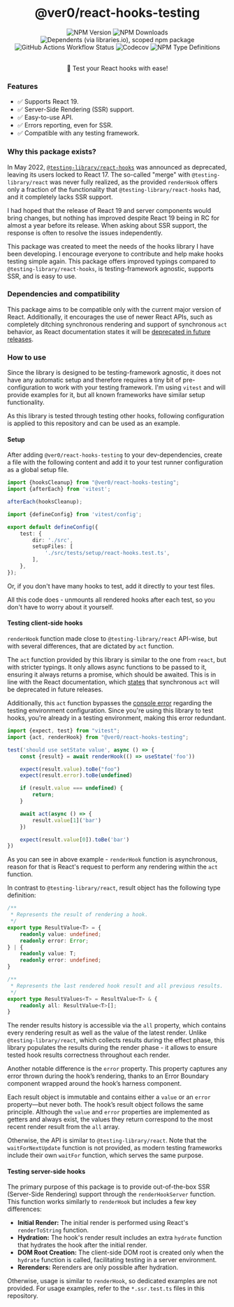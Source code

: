 <div align="center">
<h1>@ver0/react-hooks-testing</h1>

<img alt="NPM Version" src="https://img.shields.io/npm/v/%40ver0%2Freact-hooks-testing?style=flat-square">
<img alt="NPM Downloads" src="https://img.shields.io/npm/dm/%40ver0%2Freact-hooks-testing?style=flat-square">
<img alt="Dependents (via libraries.io), scoped npm package" src="https://img.shields.io/librariesio/dependents/npm/%40ver0/react-hooks-testing?style=flat-square">
<img alt="GitHub Actions Workflow Status" src="https://img.shields.io/github/actions/workflow/status/ver0-project/react-hooks-testing/ci.yml?style=flat-square">
<img alt="Codecov" src="https://img.shields.io/codecov/c/github/ver0-project/react-hooks-testing?token=Y2K96S71RH&style=flat-square">
<img alt="NPM Type Definitions" src="https://img.shields.io/npm/types/%40ver0%2Freact-hooks-testing?style=flat-square">

<p><br/>🧪 Test your React hooks with ease!</p>
</div>

### Features

- ✅ Supports React 19.
- ✅ Server-Side Rendering (SSR) support.
- ✅ Easy-to-use API.
- ✅ Errors reporting, even for SSR.
- ✅ Compatible with any testing framework.

### Why this package exists?

In May 2022, [
`@testing-library/react-hooks`](https://github.com/testing-library/react-hooks-testing-library/issues/849)
was announced as deprecated, leaving its users locked to React 17. The so-called "merge" with
`@testing-library/react` was never fully realized, as the provided `renderHook` offers only a
fraction of the functionality that `@testing-library/react-hooks` had, and it completely lacks SSR
support.

I had hoped that the release of React 19 and server components would bring changes, but nothing has
improved despite React 19 being in RC for almost a year before its release. When asking about SSR
support, the response is often to resolve the issues independently.

This package was created to meet the needs of the hooks library I have been developing. I encourage
everyone to contribute and help make hooks testing simple again. This package offers improved
typings compared to `@testing-library/react-hooks`, is testing-framework agnostic, supports SSR, and
is easy to use.

### Dependencies and compatibility

This package aims to be compatible only with the current major version of React. Additionally,
it encourages the use of newer React APIs, such as completely ditching synchronous rendering
and support of synchronous `act` behavior, as React documentation states it will
be [deprecated in future releases](https://react.dev/reference/react/act#await-act-async-actfn).

### How to use

Since the library is designed to be testing-framework agnostic, it does not have any automatic setup
and therefore requires a tiny bit of pre-configuration to work with your testing framework. I'm
using `vitest` and will provide examples for it, but all known frameworks have similar setup
functionality.

As this library is tested through testing other hooks, following configuration is applied to this
repository and can be used as an example.

#### Setup

After adding `@ver0/react-hooks-testing` to your dev-dependencies, create a file with the following
content and add it to your test runner configuration as a global setup file.

```ts filename="react-hooks.test.ts"
import {hooksCleanup} from "@ver0/react-hooks-testing";
import {afterEach} from 'vitest';

afterEach(hooksCleanup);
```

```ts filename="vitest.config.ts"
import {defineConfig} from 'vitest/config';

export default defineConfig({
	test: {
		dir: './src',
		setupFiles: [
			'./src/tests/setup/react-hooks.test.ts',
		],
	},
});
```

Or, if you don't have many hooks to test, add it directly to your test files.

All this code does - unmounts all rendered hooks after each test, so you don't have to worry about
it yourself.

#### Testing client-side hooks

`renderHook` function made close to `@testing-library/react` API-wise, but with several differences,
that are dictated by `act` function.

The `act` function provided by this library is similar to the one from `react`, but with stricter
typings. It only allows async functions to be passed to it, ensuring it always returns a promise,
which should be awaited. This is in line with the React documentation,
which [states](https://react.dev/reference/react/act#await-act-async-actfn) that synchronous
`act` will be deprecated in future releases.

Additionally, this `act` function bypasses
the [console error](https://react.dev/reference/react/act#error-the-current-testing-environment-is-not-configured-to-support-act)
regarding the testing environment configuration. Since you're using this library to test hooks,
you're already in a testing environment, making this error redundant.

```ts filename="useState.test.ts"
import {expect, test} from "vitest";
import {act, renderHook} from "@ver0/react-hooks-testing";

test('should use setState value', async () => {
	const {result} = await renderHook(() => useState('foo'))

	expect(result.value).toBe("foo")
	expect(result.error).toBe(undefined)

	if (result.value === undefined) {
		return;
	}

	await act(async () => {
		result.value[1]('bar')
	})

	expect(result.value[0]).toBe('bar')
})
```

As you can see in above example - `renderHook` function is asynchronous, reason for that is React's
request to perform any rendering within the `act` function.

In contrast to `@testing-library/react`, result object has the following type definition:

```ts
/**
 * Represents the result of rendering a hook.
 */
export type ResultValue<T> = {
	readonly value: undefined;
	readonly error: Error;
} | {
	readonly value: T;
	readonly error: undefined;
}

/**
 * Represents the last rendered hook result and all previous results.
 */
export type ResultValues<T> = ResultValue<T> & {
	readonly all: ResultValue<T>[];
}
```

The render results history is accessible via the `all` property, which contains every rendering
result as well as the value of the latest render. Unlike `@testing-library/react`, which collects
results during the effect phase, this library populates the results during the render phase - it
allows to ensure tested hook results correctness throughout each render.

Another notable difference is the `error` property. This property captures any error thrown during
the hook’s rendering, thanks to an Error Boundary component wrapped around the hook’s harness
component.

Each result object is immutable and contains either a `value` or an `error` property—but never both.
The hook’s result object follows the same principle. Although the `value` and `error` properties are
implemented as getters and always exist, the values they return correspond to the most recent render
result from the `all` array.

Otherwise, the API is similar to `@testing-library/react`. Note that the `waitForNextUpdate`
function is not provided, as modern testing frameworks include their own `waitFor` function, which
serves the same purpose.

#### Testing server-side hooks

The primary purpose of this package is to provide out-of-the-box SSR (Server-Side Rendering) support
through the `renderHookServer` function. This function works similarly to `renderHook` but includes
a few key differences:

- **Initial Render:** The initial render is performed using React's `renderToString` function.
- **Hydration:** The hook's render result includes an extra `hydrate` function that hydrates the
	hook after the initial render.
- **DOM Root Creation:** The client-side DOM root is created only when the `hydrate` function is
	called, facilitating testing in a server environment.
- **Rerenders:** Rerenders are only possible after hydration.

Otherwise, usage is similar to `renderHook`, so dedicated examples are not provided. For usage
examples, refer to the `*.ssr.test.ts` files in this repository.
